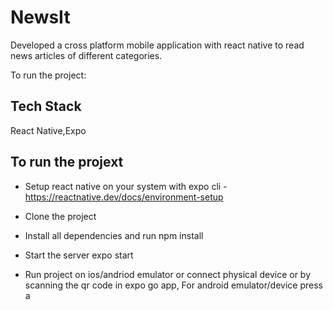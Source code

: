 
# NewsIt
Developed a cross platform mobile application with react native to read news articles of different categories. 



To run the project:
## Tech Stack

React Native,Expo




## To run the projext

- Setup react native on your system with expo cli - https://reactnative.dev/docs/environment-setup


- Clone the project
- Install all dependencies and run npm install
- Start the server expo start
- Run project on ios/andriod emulator or connect physical device or by scanning the qr code in expo go app, For android emulator/device press a
